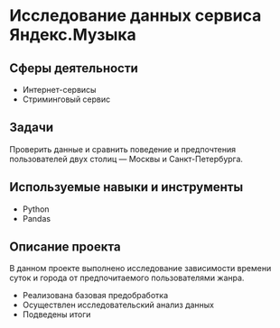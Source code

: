 # Исследование данных сервиса Яндекс.Музыка

## Сферы деятельности
* Интернет-сервисы
* Стриминговый сервис

## Задачи
Проверить данные и сравнить поведение и предпочтения пользователей двух столиц — Москвы и Санкт-Петербурга.

## Используемые навыки и инструменты
* Python
* Pandas

## Описание проекта
В данном проекте выполнено исследование зависимости времени суток и города от предпочитаемого пользователями жанра.
* Реализована базовая предобработка
* Осуществлен исследовательский анализ данных
* Подведены итоги
